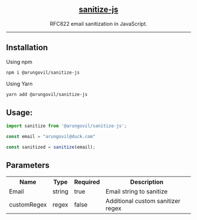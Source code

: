 <p align="center">
<h2 align="center"><a href="https://www.npmjs.com/package/@arungovil/sanitize-js">sanitize-js</a></h2>
</p>
<p align="center">
RFC822 email sanitization in JavaScript.
</p>

---

## Installation

Using npm

```sh
npm i @arungovil/sanitize-js
```

Using Yarn

```sh
yarn add @arungovil/sanitize-js
```

## Usage:

```js
import sanitize from '@arungovil/sanitize-js';

const email = "arungovil@duck.com"

const sanitized = sanitize(email);

```

## Parameters

<table>
  <tr>
    <th>Name<br/></th>
    <th>Type</th>
    <th>Required</th>
    <th>Description</th>
  </tr>
  <tr>
    <td>Email</td>
    <td>string</td>
    <td>true</td>
    <td>Email string to sanitize</td>
  </tr>
   <tr>
    <td>customRegex</td>
    <td>regex</td>
    <td>false</td>
    <td>Additional custom sanitizer regex</td>
  </tr>
</table>
